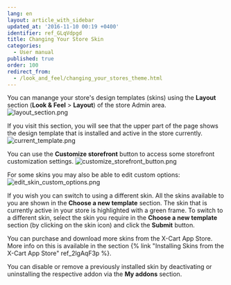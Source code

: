 ```yaml
---
lang: en
layout: article_with_sidebar
updated_at: '2016-11-10 00:19 +0400'
identifier: ref_GLqVdpgd
title: Changing Your Store Skin
categories:
  - User manual
published: true
order: 100
redirect_from:
  - /look_and_feel/changing_your_stores_theme.html
---
```

You can manange your store's design templates (skins) using the **Layout** section (**Look & Feel** > **Layout**) of the store Admin area.
![layout_section.png]({{site.baseurl}}/attachments/ref_GLqVdpgd/layout_section.png)

If you visit this section, you will see that the upper part of the page shows the design template that is installed and active in the store currently. 
![current_template.png]({{site.baseurl}}/attachments/ref_GLqVdpgd/current_template.png)

You can use the **Customize storefront** button to access some storefront customization settings.
![customize_storefront_button.png]({{site.baseurl}}/attachments/ref_GLqVdpgd/customize_storefront_button.png)

For some skins you may also be able to edit custom options:
![edit_skin_custom_options.png]({{site.baseurl}}/attachments/ref_GLqVdpgd/edit_skin_custom_options.png)

If you wish you can switch to using a different skin. All the skins available to you are shown in the **Choose a new template** section. The skin that is currently active in your store is highlighted with a green frame. To switch to a different skin, select the skin you require in the **Choose a new template** section (by clicking on the skin icon) and click the **Submit** button. 

You can purchase and download more skins from the X-Cart App Store. More info on this is available in the section {% link "Installing Skins from the X-Cart App Store" ref_2lgAqF3p %}.

You can disable or remove a previously installed skin by deactivating or uninstalling the respective addon via the **My addons** section.
